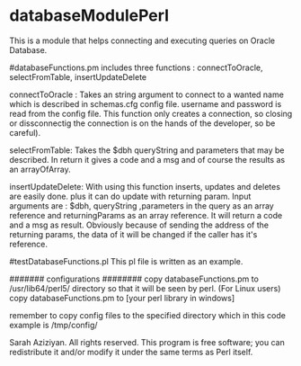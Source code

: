 # databaseModulePerl

This is a module that helps connecting and executing queries on Oracle Database.

#databaseFunctions.pm
includes three functions : connectToOracle, selectFromTable, insertUpdateDelete

connectToOracle :
  Takes an string argument to connect to a wanted name which is described in schemas.cfg config file. username and password is read from the config file. This function only creates a connection, so closing or dissconnectig the connection is on the hands of the developer, so be careful).

selectFromTable:
  Takes the $dbh queryString and parameters that may be described. In return it gives a code and a msg and of course the results as an arrayOfArray.
  
insertUpdateDelete:
  With using this function inserts, updates and deletes are easily done. plus it can do update with returning param.
  Input arguments are : $dbh, queryString ,parameters in the query as an array reference and returningParams as an array reference.
  It will return a code and a msg as result. Obviously because of sending the address of the returning params, the data of it will be changed if the caller has it's reference.
  
#testDatabaseFunctions.pl
This pl file is written as an example.


####### configurations ########
copy databaseFunctions.pm to /usr/lib64/perl5/ directory so that it will be seen by perl. (For Linux users)
copy databaseFunctions.pm to [your perl library in windows]

remember to copy config files to the specified directory which in this code example is /tmp/config/

Sarah Aziziyan. All rights reserved. This program is free software; you can redistribute it and/or modify it under the same terms as Perl itself.
